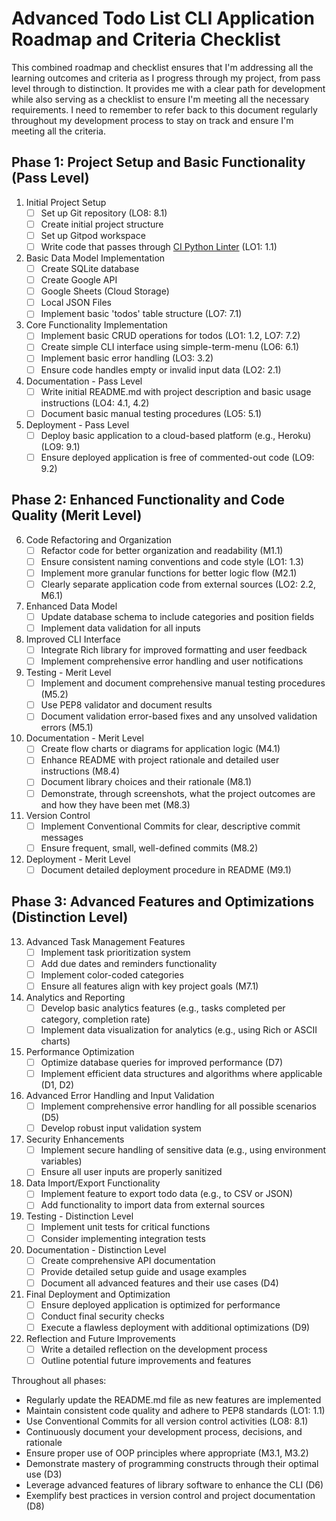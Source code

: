 
# Advanced Todo List CLI Application Roadmap and Criteria Checklist

This combined roadmap and checklist ensures that I'm addressing all the learning outcomes and criteria as I progress through my project, from pass level through to distinction. It provides me with a clear path for development while also serving as a checklist to ensure I'm meeting all the necessary requirements. I need to remember to refer back to this document regularly throughout my development process to stay on track and ensure I'm meeting all the criteria.

## Phase 1: Project Setup and Basic Functionality (Pass Level)

1. Initial Project Setup
   - [ ] Set up Git repository (LO8: 8.1)
   - [ ] Create initial project structure
   - [ ] Set up Gitpod workspace
   - [ ] Write code that passes through [CI Python Linter](https://pep8ci.herokuapp.com/) (LO1: 1.1)

2. Basic Data Model Implementation
   - [ ] Create SQLite database
   - [ ] Create Google API
   - [ ] Google Sheets (Cloud Storage)
   - [ ] Local JSON Files
   - [ ] Implement basic 'todos' table structure (LO7: 7.1)

3. Core Functionality Implementation
   - [ ] Implement basic CRUD operations for todos (LO1: 1.2, LO7: 7.2)
   - [ ] Create simple CLI interface using simple-term-menu (LO6: 6.1)
   - [ ] Implement basic error handling (LO3: 3.2)
   - [ ] Ensure code handles empty or invalid input data (LO2: 2.1)

4. Documentation - Pass Level
   - [ ] Write initial README.md with project description and basic usage instructions (LO4: 4.1, 4.2)
   - [ ] Document basic manual testing procedures (LO5: 5.1)

5. Deployment - Pass Level
   - [ ] Deploy basic application to a cloud-based platform (e.g., Heroku) (LO9: 9.1)
   - [ ] Ensure deployed application is free of commented-out code (LO9: 9.2)

## Phase 2: Enhanced Functionality and Code Quality (Merit Level)

6. Code Refactoring and Organization
   - [ ] Refactor code for better organization and readability (M1.1)
   - [ ] Ensure consistent naming conventions and code style (LO1: 1.3)
   - [ ] Implement more granular functions for better logic flow (M2.1)
   - [ ] Clearly separate application code from external sources (LO2: 2.2, M6.1)

7. Enhanced Data Model
   - [ ] Update database schema to include categories and position fields
   - [ ] Implement data validation for all inputs

8. Improved CLI Interface
   - [ ] Integrate Rich library for improved formatting and user feedback
   - [ ] Implement comprehensive error handling and user notifications

9. Testing - Merit Level
   - [ ] Implement and document comprehensive manual testing procedures (M5.2)
   - [ ] Use PEP8 validator and document results
   - [ ] Document validation error-based fixes and any unsolved validation errors (M5.1)

10. Documentation - Merit Level
    - [ ] Create flow charts or diagrams for application logic (M4.1)
    - [ ] Enhance README with project rationale and detailed user instructions (M8.4)
    - [ ] Document library choices and their rationale (M8.1)
    - [ ] Demonstrate, through screenshots, what the project outcomes are and how they have been met (M8.3)

11. Version Control
    - [ ] Implement Conventional Commits for clear, descriptive commit messages
    - [ ] Ensure frequent, small, well-defined commits (M8.2)

12. Deployment - Merit Level
    - [ ] Document detailed deployment procedure in README (M9.1)

## Phase 3: Advanced Features and Optimizations (Distinction Level)

13. Advanced Task Management Features
    - [ ] Implement task prioritization system
    - [ ] Add due dates and reminders functionality
    - [ ] Implement color-coded categories
    - [ ] Ensure all features align with key project goals (M7.1)

14. Analytics and Reporting
    - [ ] Develop basic analytics features (e.g., tasks completed per category, completion rate)
    - [ ] Implement data visualization for analytics (e.g., using Rich or ASCII charts)

15. Performance Optimization
    - [ ] Optimize database queries for improved performance (D7)
    - [ ] Implement efficient data structures and algorithms where applicable (D1, D2)

16. Advanced Error Handling and Input Validation
    - [ ] Implement comprehensive error handling for all possible scenarios (D5)
    - [ ] Develop robust input validation system

17. Security Enhancements
    - [ ] Implement secure handling of sensitive data (e.g., using environment variables)
    - [ ] Ensure all user inputs are properly sanitized

18. Data Import/Export Functionality
    - [ ] Implement feature to export todo data (e.g., to CSV or JSON)
    - [ ] Add functionality to import data from external sources

19. Testing - Distinction Level
    - [ ] Implement unit tests for critical functions
    - [ ] Consider implementing integration tests

20. Documentation - Distinction Level
    - [ ] Create comprehensive API documentation
    - [ ] Provide detailed setup guide and usage examples
    - [ ] Document all advanced features and their use cases (D4)

21. Final Deployment and Optimization
    - [ ] Ensure deployed application is optimized for performance
    - [ ] Conduct final security checks
    - [ ] Execute a flawless deployment with additional optimizations (D9)

22. Reflection and Future Improvements
    - [ ] Write a detailed reflection on the development process
    - [ ] Outline potential future improvements and features

Throughout all phases:
- Regularly update the README.md file as new features are implemented
- Maintain consistent code quality and adhere to PEP8 standards (LO1: 1.1)
- Use Conventional Commits for all version control activities (LO8: 8.1)
- Continuously document your development process, decisions, and rationale
- Ensure proper use of OOP principles where appropriate (M3.1, M3.2)
- Demonstrate mastery of programming constructs through their optimal use (D3)
- Leverage advanced features of library software to enhance the CLI (D6)
- Exemplify best practices in version control and project documentation (D8)

